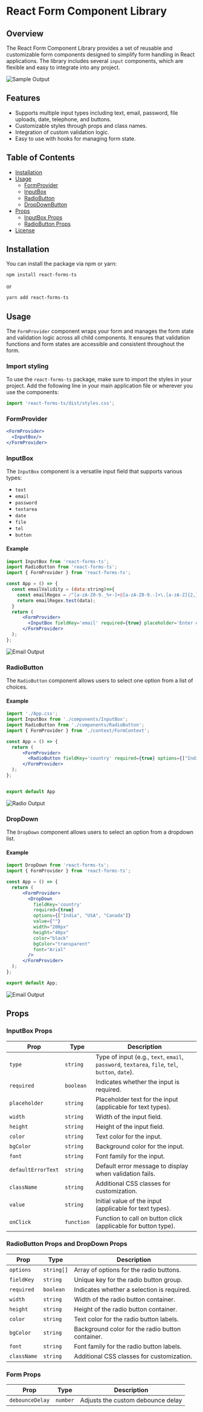 # React Form Component Library

## Overview

The React Form Component Library provides a set of reusable and customizable form components designed to simplify form handling in React applications. The library includes several `input` components, which are flexible and easy to integrate into any project.

![Sample Output](./src/assets/output4.png)
## Features

- Supports multiple input types including text, email, password, file uploads, date, telephone, and buttons.
- Customizable styles through props and class names.
- Integration of custom validation logic.
- Easy to use with hooks for managing form state.

## Table of Contents

- [Installation](#installation)
- [Usage](#usage)
  - [FormProvider](#formprovider)
  - [InputBox](#inputbox)
  - [RadioButton](#radiobutton)
  - [DropDownButton](#dropdown)
- [Props](#props)
  - [InputBox Props](#inputbox-props)
  - [RadioButton Props](#radiobutton-props)
- [License](#license)

## Installation

You can install the package via npm or yarn:

```bash
npm install react-forms-ts
```

or

```bash
yarn add react-forms-ts
```

## Usage
The `FormProvider` component wraps your form and manages the form state and validation logic across all child components. It ensures that validation functions and form states are accessible and consistent throughout the form.  

### Import styling
To use the `react-forms-ts` package, make sure to import the styles in your project. Add the following line in your main application file or wherever you use the components:
```javascript
import 'react-forms-ts/dist/styles.css';
```
### FormProvider
```jsx
<FormProvider>
  <InputBox/>
</FormProvider>
```

### InputBox

The `InputBox` component is a versatile input field that supports various types:

- `text`
- `email`
- `password`
- `textarea`
- `date`
- `file`
- `tel`
- `button`

#### Example

```jsx
import InputBox from 'react-forms-ts';
import RadioButton from 'react-forms-ts';
import { FormProvider } from 'react-forms-ts';

const App = () => {
  const emailValidity = (data:string)=>{
    const emailRegex = /^[a-zA-Z0-9._%+-]+@[a-zA-Z0-9.-]+\.[a-zA-Z]{2,}$/;
    return emailRegex.test(data);
  }
  return (
      <FormProvider>
        <InputBox fieldKey='email' required={true} placeholder='Enter email' value={""} validateFunc={emailValidity} defaultErrorText='enter valid email' type='email'/>
      </FormProvider>
  );
};
```
![Email Output](./src/assets/output1.png)

### RadioButton

The `RadioButton` component allows users to select one option from a list of choices.

#### Example

```jsx
import './App.css';
import InputBox from './components/InputBox';
import RadioButton from './components/RadioButton';
import { FormProvider } from './context/FormContext';

const App = () => {
  return (
      <FormProvider>
        <RadioButton fieldKey='country' required={true} options={["India","USA","Canada"]} value={""}/>
      </FormProvider>
  );
};


export default App
```
![Radio Output](./src/assets/output2.png)
### DropDown

The `DropDown` component allows users to select an option from a dropdown list.
#### Example

```jsx
import DropDown from 'react-forms-ts';
import { FormProvider } from 'react-forms-ts';

const App = () => {
  return (
      <FormProvider>
        <DropDown 
          fieldKey='country' 
          required={true} 
          options={["India", "USA", "Canada"]} 
          value={""} 
          width="200px" 
          height="40px" 
          color="black" 
          bgColor="transparent" 
          font="Arial" 
        />
      </FormProvider>
  );
};

export default App;
```
![Email Output](./src/assets/output3.png)

## Props

### InputBox Props

  
| Prop              | Type                      | Description                                                        |
|-------------------|---------------------------|--------------------------------------------------------------------|
| `type`            | `string`                  | Type of input (e.g., `text`, `email`, `password`, `textarea`, `file`, `tel`, `button`, `date`). |
| `required`        | `boolean`                 | Indicates whether the input is required.                          |
| `placeholder`     | `string`                  | Placeholder text for the input (applicable for text types).      |
| `width`           | `string`                  | Width of the input field.                                         |
| `height`          | `string`                  | Height of the input field.                                        |
| `color`           | `string`                  | Text color for the input.                                         |
| `bgColor`         | `string`                  | Background color for the input.                                   |
| `font`            | `string`                  | Font family for the input.                                        |
| `defaultErrorText`| `string`                  | Default error message to display when validation fails.            |
| `className`       | `string`                  | Additional CSS classes for customization.                         |
| `value`           | `string`                  | Initial value of the input (applicable for text types).          |
| `onClick`         | `function`                | Function to call on button click (applicable for button type).   |
    
### RadioButton Props and DropDown Props  
  
| Prop              | Type                      | Description                                                        |
|-------------------|---------------------------|--------------------------------------------------------------------|
| `options`         | `string[]`                | Array of options for the radio buttons.                          |
| `fieldKey`        | `string`                  | Unique key for the radio button group.                            |
| `required`        | `boolean`                 | Indicates whether a selection is required.                        |
| `width`           | `string`                  | Width of the radio button container.                              |
| `height`          | `string`                  | Height of the radio button container.                             |
| `color`           | `string`                  | Text color for the radio button labels.                           |
| `bgColor`         | `string`                  | Background color for the radio button container.                  |
| `font`            | `string`                  | Font family for the radio button labels.                          |
| `className`       | `string`                  | Additional CSS classes for customization.                         |


### Form Props

| Prop              | Type                      | Description                                                        |
|-------------------|---------------------------|--------------------------------------------------------------------|
| `debounceDelay`         | `number`                |  Adjusts the custom debounce delay                          |                  |